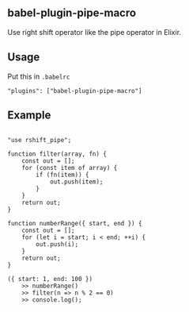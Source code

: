 ## babel-plugin-pipe-macro

Use right shift operator like the pipe operator in Elixir.

## Usage

Put this in `.babelrc`

```
"plugins": ["babel-plugin-pipe-macro"]
```

## Example

```

"use rshift_pipe";

function filter(array, fn) {
	const out = [];
	for (const item of array) {
		if (fn(item)) {
			out.push(item);
		}
	}
	return out;
}

function numberRange({ start, end }) {
	const out = [];
	for (let i = start; i < end; ++i) {
		out.push(i);
	}
	return out;
}

({ start: 1, end: 100 })
	>> numberRange()
	>> filter(n => n % 2 == 0)
	>> console.log();


```